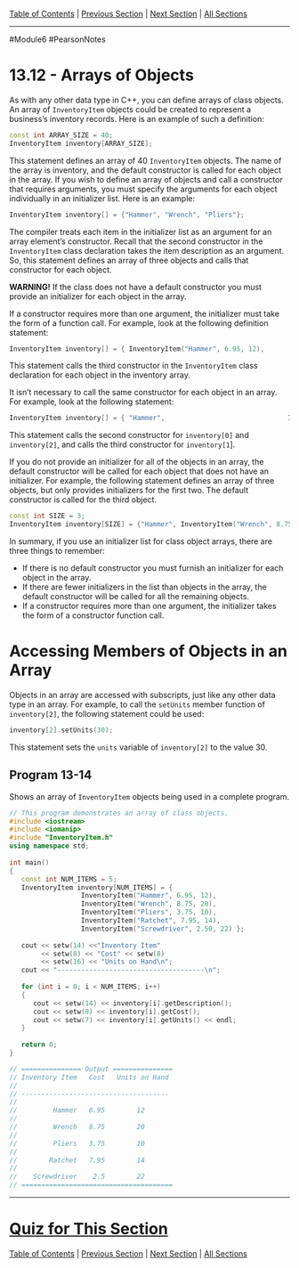 [Table of Contents](/README.md) | [Previous Section](13.11%20-%20Private%20Member%20Functions.md) | [Next Section](13.13%20-%20Focus%20on%20Problem%20Solving%20and%20Program%20Design.md) | [All Sections](/Module%206/Pearson%20Notes/)
***
#Module6 #PearsonNotes
# 13.12 - Arrays of Objects
As with any other data type in C++, you can define arrays of class objects. An array of `InventoryItem` objects could be created to represent a business’s inventory records. Here is an example of such a definition:
```c++
const int ARRAY_SIZE = 40;
InventoryItem inventory[ARRAY_SIZE];
```
This statement defines an array of 40 `InventoryItem` objects. The name of the array is inventory, and the default constructor is called for each object in the array. If you wish to define an array of objects and call a constructor that requires arguments, you must specify the arguments for each object individually in an initializer list. Here is an example:
```c++
InventoryItem inventory[] = {"Hammer", "Wrench", "Pliers"};
```
The compiler treats each item in the initializer list as an argument for an array element’s constructor. Recall that the second constructor in the `InventoryItem` class declaration takes the item description as an argument. So, this statement defines an array of three objects and calls that constructor for each object. 

**WARNING!** If the class does not have a default constructor you must provide an initializer for each object in the array.

If a constructor requires more than one argument, the initializer must take the form of a function call. For example, look at the following definition statement:
```c++
InventoryItem inventory[] = { InventoryItem("Hammer", 6.95, 12),                               InventoryItem("Wrench", 8.75, 20),                               InventoryItem("Pliers", 3.75, 10) };
```
This statement calls the third constructor in the `InventoryItem` class declaration for each object in the inventory array.

It isn’t necessary to call the same constructor for each object in an array. For example, look at the following statement:
```c++
InventoryItem inventory[] = { "Hammer",                               InventoryItem("Wrench", 8.75, 20),                               "Pliers" };
```
This statement calls the second constructor for `inventory[0]` and `inventory[2]`, and calls the third constructor for `inventory[1`].

If you do not provide an initializer for all of the objects in an array, the default constructor will be called for each object that does not have an initializer. For example, the following statement defines an array of three objects, but only provides initializers for the first two. The default constructor is called for the third object.
```c++
const int SIZE = 3;
InventoryItem inventory[SIZE] = {"Hammer", InventoryItem("Wrench", 8.75, 20)};
```
In summary, if you use an initializer list for class object arrays, there are three things to remember:
- If there is no default constructor you must furnish an initializer for each object in the array.
- If there are fewer initializers in the list than objects in the array, the default constructor will be called for all the remaining objects.
- If a constructor requires more than one argument, the initializer takes the form of a constructor function call.

# Accessing Members of Objects in an Array
Objects in an array are accessed with subscripts, just like any other data type in an array. For example, to call the `setUnits` member function of `inventory[2]`, the following statement could be used:
```c++
inventory[2].setUnits(30);
```
This statement sets the `units` variable of `inventory[2]` to the value 30.

## Program 13-14
Shows an array of `InventoryItem` objects being used in a complete program.
```c++
// This program demonstrates an array of class objects. 
#include <iostream> 
#include <iomanip> 
#include "InventoryItem.h" 
using namespace std; 
 
int main() 
{ 
   const int NUM_ITEMS = 5; 
   InventoryItem inventory[NUM_ITEMS] = { 
                  InventoryItem("Hammer", 6.95, 12), 
                  InventoryItem("Wrench", 8.75, 20), 
                  InventoryItem("Pliers", 3.75, 10), 
                  InventoryItem("Ratchet", 7.95, 14), 
                  InventoryItem("Screwdriver", 2.50, 22) }; 
 
   cout << setw(14) <<"Inventory Item" 
        << setw(8) << "Cost" << setw(8) 
        << setw(16) << "Units on Hand\n"; 
   cout << "-------------------------------------\n"; 
 
   for (int i = 0; i < NUM_ITEMS; i++) 
   { 
      cout << setw(14) << inventory[i].getDescription(); 
      cout << setw(8) << inventory[i].getCost(); 
      cout << setw(7) << inventory[i].getUnits() << endl; 
   } 
 
   return 0; 
} 

// =============== Output ===============
// Inventory Item   Cost   Units on Hand
//
// -------------------------------------
//
//         Hammer   6.95        12
//
//         Wrench   8.75        20
//
//         Pliers   3.75        10
//
//        Ratchet   7.95        14
// 
//    Screwdriver    2.5        22
// ======================================
```

***
# [Quiz for This Section](!%20Unit%2013%20Answers.md#Quiz-13-12)
[Table of Contents](/README.md) | [Previous Section](13.11%20-%20Private%20Member%20Functions.md) | [Next Section](13.13%20-%20Focus%20on%20Problem%20Solving%20and%20Program%20Design.md) | [All Sections](/Module%206/Pearson%20Notes/)